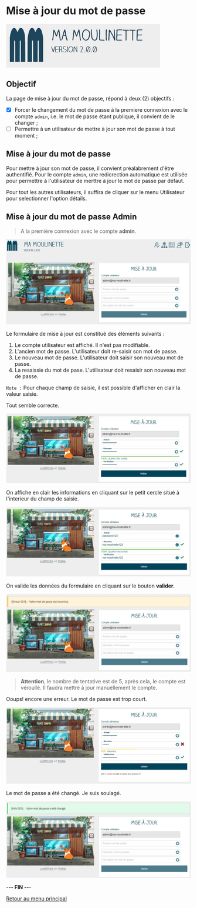 # Mise à jour du mot de passe

![Ma-Moulinette](/documentation/ressources/home-000.jpg)


## Objectif

La page de mise à jour du mot de passe, répond à deux (2) objectifs :
- [x] Forcer le changement du mot de passe à la premiere connexion avec le compte `admin`, i.e. le mot de passe étant publique, il convient de le changer ;
- [ ] Permettre à un utilisateur de mettre à jour son mot de passe à tout moment ;

## Mise à jour du mot de passe

Pour mettre à jour son mot de passe, il convient préalabrement d'être authentifié. Pour le compte `admin`, une redicrection automatique est utilisée pour permettre à l'utilisateur de merttre à jour le mot de passe par défaut.

Pour tout les autres utilisateurs, il suffira de cliquer sur le menu Utilisateur pour selectionner l'option détails.

## Mise à jour du mot de passe Admin

> A la première connexion avec le compte **admin**.

![reset](/documentation/ressources/reset-001.jpg)

Le formulaire de mise à jour est constitué des éléments suivants :

1. Le compte utilisateur est affiché. Il n'est pas modifiable.
2. L'ancien mot de passe. L'utilisateur doit re-saisir son mot de passe.
3. Le nouveau mot de passe. L'utilisateur doit saisir son nouveau mot de passe.
4. La resaissie du mot de pase. L'utilisateur doit resaisir son nouveau mot de passe.


`Note :` Pour chaque champ de saisie, il est possible d'afficher en clair la valeur saisie.

Tout semble correcte.

![reset](/documentation/ressources/reset-002.jpg)

On affiche en clair les informations en cliquant sur le petit cercle situé à l'interieur du champ de saisie.

![reset](/documentation/ressources/reset-003.jpg)

On valide les données du formulaire en cliquant sur le bouton **valider**.

![reset](/documentation/ressources/reset-004.jpg)

>**Attention**, le nombre de tentative est de 5, après cela, le compte est véroullé. Il faudra mettre à jour manuellement le compte.

Ooups! encore une erreur. Le mot de passe est trop court.

![reset](/documentation/ressources/reset-005.jpg)

Le mot de passe a été changé. Je suis soulagé.

![reset](/documentation/ressources/reset-006.jpg)

-**-- FIN --**-

[Retour au menu principal](/README.md)
